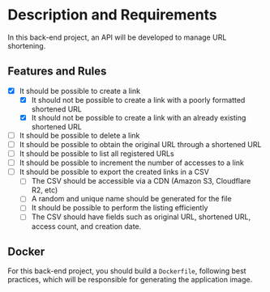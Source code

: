 # Description and Requirements
In this back-end project, an API will be developed to manage URL shortening.

## Features and Rules
- [x]  It should be possible to create a link
    - [x]  It should not be possible to create a link with a poorly formatted shortened URL
    - [x]  It should not be possible to create a link with an already existing shortened URL
- [ ]  It should be possible to delete a link
- [ ]  It should be possible to obtain the original URL through a shortened URL
- [ ]  It should be possible to list all registered URLs
- [ ]  It should be possible to increment the number of accesses to a link
- [ ]  It should be possible to export the created links in a CSV
    - [ ]  The CSV should be accessible via a CDN (Amazon S3, Cloudflare R2, etc)
    - [ ]  A random and unique name should be generated for the file
    - [ ]  It should be possible to perform the listing efficiently
    - [ ]  The CSV should have fields such as original URL, shortened URL, access count, and creation date.

## Docker
For this back-end project, you should build a `Dockerfile`, following best practices, which will be responsible for generating the application image.
